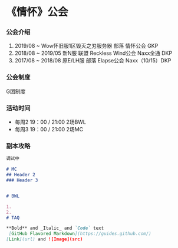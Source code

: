 # 《情怀》公会

### 公会介绍

1. 2019/08 ~         Wow怀旧服1区毁灭之刃服务器 部落 情怀公会 GKP
2. 2018/08 ~ 2019/05 新N服 联盟 Reckless Wind公会 Naxx全通 DKP
3. 2017/08 ~ 2018/08 原E/LH服 部落 Elapse公会 Naxx（10/15）DKP

### 公会制度
G团制度

### 活动时间
- 每周2 19：00 / 21:00  2场BWL
- 每周3 19：00 / 21:00  2场MC

### 副本攻略

```markdown
调试中

# MC
## Header 2
### Header 3


# BWL

1. 
2. 
# TAQ

**Bold** and _Italic_ and `Code` text
 [GitHub Flavored Markdown](https://guides.github.com/)
[Link](url) and ![Image](src)
```



